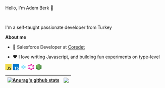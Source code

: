 Hello, I'm Adem Berk  🤙

<br />

I'm a self-taught passionate developer from Turkey

**About me**

- 💼 Salesforce Developer at [Coredet](http://coredet.com/)

- ❤️ I love writing Javascript, and building fun experiments on type-level


<code><img height="20" alt="javascript" src="https://raw.githubusercontent.com/github/explore/80688e429a7d4ef2fca1e82350fe8e3517d3494d/topics/javascript/javascript.png"></code>
<code><img height="20" alt="typescript" src="https://raw.githubusercontent.com/github/explore/80688e429a7d4ef2fca1e82350fe8e3517d3494d/topics/typescript/typescript.png"></code>
<code><img height="20" alt="react" src="https://raw.githubusercontent.com/github/explore/80688e429a7d4ef2fca1e82350fe8e3517d3494d/topics/react/react.png"></code>
<code><img height="20" alt="graphql" src="https://raw.githubusercontent.com/github/explore/5c058a388828bb5fde0bcafd4bc867b5bb3f26f3/topics/graphql/graphql.png"></code>
<code><img height="20" alt="nodejs" src="https://raw.githubusercontent.com/github/explore/80688e429a7d4ef2fca1e82350fe8e3517d3494d/topics/nodejs/nodejs.png"></code>    


| <a href="https://github.com/ademberk90/github-readme-stats"><img align="center" src="https://github-readme-stats.vercel.app/api?username=ademberk90&show_icons=true&include_all_commits=true&theme=buefy&hide_border=true" alt="Anurag's github stats" /></a> | <a href="https://github.com/ademberk90/github-readme-stats"><img align="center" src="https://github-readme-stats.vercel.app/api/top-langs/?username=ademberk90&layout=compact&theme=buefy&hide_border=true" /></a> |
| ------------- | ------------- |

